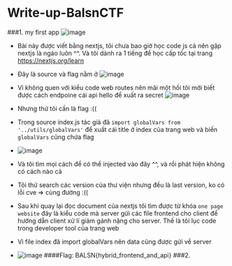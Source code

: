 # Write-up-BalsnCTF
###1. my first app
![image](https://user-images.githubusercontent.com/82523299/188363439-d3381264-6dc6-467b-aadf-5e1508b4b868.png)

- Bài này được viết bằng nextjs, tôi chưa bao giờ học code js cả nên gặp nextjs là ngáo luôn ^^. Và tôi dành ra 1 tiếng để học cấp tốc tại trang https://nextjs.org/learn
- Đây là source và flag nằm ở ![image](https://user-images.githubusercontent.com/82523299/188363832-5d2212d0-d59a-43e1-9a59-fa0974b3dfa5.png)


- Vì không quen với kiểu code web routes nên mãi một hồi tôi mới biết được cách endpoine cái api hello để xuất ra secret ![image](https://user-images.githubusercontent.com/82523299/188363885-cba16781-280a-4203-a25c-abc45f6c8fa1.png)
- Nhưng thứ tôi cần là flag :((
- Trong source index.js tác giả đã `import globalVars from '../utils/globalVars'` để xuất cái title ở index của trang web và biến `globalVars` cũng chứa flag
- ![image](https://user-images.githubusercontent.com/82523299/188364193-53be8df9-c690-4b56-8680-841609a54592.png)
- Và tôi tìm mọi cách để có thể injected vào đây ^^, và rồi phát hiện không có cách nào cả
- Tôi thử search các version của thư viện nhưng đều là last version, ko có lỗi cve => cùng đường :((
- Sau khi quay lại đọc document của nextjs tôi tìm được từ khóa `one page website` đây là kiểu code mà server gửi các file frontend cho client để hướng dẫn client xử lí giảm gánh nặng cho server. Thế là tôi lục code trong developer tool của trang web
- Vì file index đã import globalVars nên data cũng được gửi về server
- ![image](https://user-images.githubusercontent.com/82523299/188365202-1c148fcd-d038-4981-822f-e57cfda31007.png)
####Flag: BALSN{hybrid_frontend_and_api}
###2.

